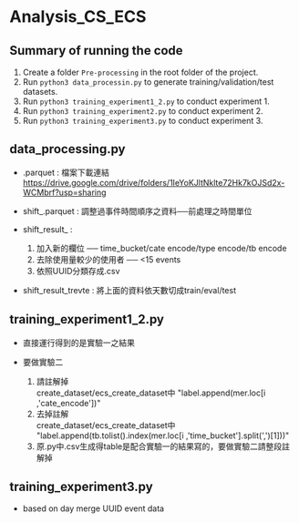 # Analysis_CS_ECS

## Summary of running the code

1. Create a folder ```Pre-processing``` in the root folder of the project.
1. Run ```python3 data_processin.py``` to generate training/validation/test datasets.
1. Run ```python3 training_experiment1_2.py``` to conduct experiment 1.
1. Run ```python3 training_experiment2.py``` to conduct experiment 2.
1. Run ```python3 training_experiment3.py``` to conduct experiment 3.


## data_processing.py

- .parquet : 檔案下載連結 https://drive.google.com/drive/folders/1IeYoKJltNklte72Hk7kOJSd2x-WCMbrf?usp=sharing

- shift_.parquet : 調整過事件時間順序之資料──前處理之時間單位  

- shift_result_ :  

  1. 加入新的欄位 ── time_bucket/cate encode/type encode/tb encode  
  2. 去除使用量較少的使用者 ── <15 events
  3. 依照UUID分類存成.csv
  
- shift_result_trevte : 將上面的資料依天數切成train/eval/test

## training_experiment1_2.py

- 直接運行得到的是實驗一之結果

- 要做實驗二  

  1. 請註解掉  
     create_dataset/ecs_create_dataset中 "label.append(mer.loc[i ,'cate_encode'])"  
  2. 去掉註解  
     create_dataset/ecs_create_dataset中 "label.append(tb.tolist().index(mer.loc[i ,'time_bucket'].split(',')[1]))"  
  3. 原.py中.csv生成得table是配合實驗一的結果寫的，要做實驗二請整段註解掉  
 
## training_experiment3.py

- based on day merge UUID event data  
